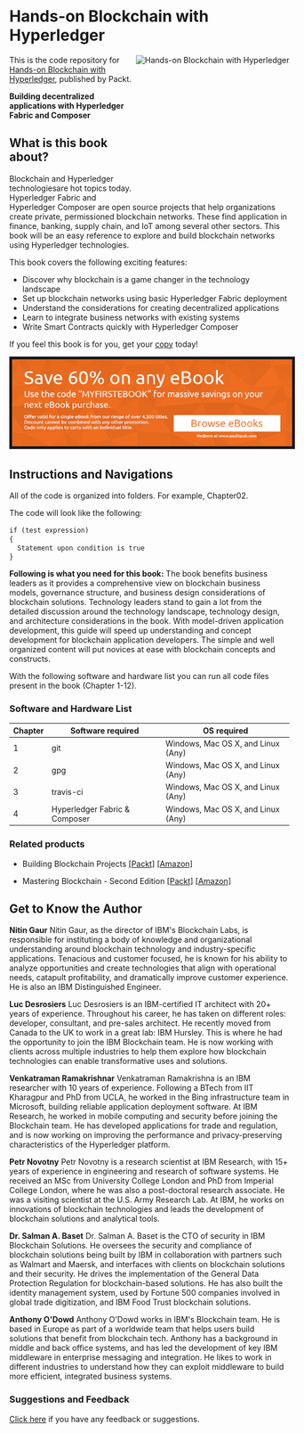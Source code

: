 # Hands-on Blockchain with Hyperledger

<a href="https://www.packtpub.com/big-data-and-business-intelligence/hands-blockchain-hyperledger?utm_source=github&utm_medium=repository&utm_campaign=9781788994521"><img src="https://d255esdrn735hr.cloudfront.net/sites/default/files/imagecache/ppv4_main_book_cover/B10152_Newcover.png" alt="Hands-on Blockchain with Hyperledger" height="256px" align="right"></a>

This is the code repository for [Hands-on Blockchain with Hyperledger](https://www.packtpub.com/big-data-and-business-intelligence/hands-blockchain-hyperledger?utm_source=github&utm_medium=repository&utm_campaign=9781788994521), published by Packt.

**Building decentralized applications with Hyperledger Fabric and Composer**

## What is this book about?
Blockchain and Hyperledger technologiesare hot topics today. Hyperledger Fabric and Hyperledger Composer are open source projects that help organizations create private, permissioned blockchain networks. These find application in finance, banking, supply chain, and IoT among several other sectors. This book will be an easy reference to explore and build blockchain networks using Hyperledger technologies.

This book covers the following exciting features: 
* Discover why blockchain is a game changer in the technology landscape
* Set up blockchain networks using basic Hyperledger Fabric deployment
* Understand the considerations for creating decentralized applications
* Learn to integrate business networks with existing systems
* Write Smart Contracts quickly with Hyperledger Composer

If you feel this book is for you, get your [copy](https://www.amazon.com/dp/1788994523) today!

<a href="https://www.packtpub.com/?utm_source=github&utm_medium=banner&utm_campaign=GitHubBanner"><img src="https://raw.githubusercontent.com/PacktPublishing/GitHub/master/GitHub.png" 
alt="https://www.packtpub.com/" border="5" /></a>


## Instructions and Navigations
All of the code is organized into folders. For example, Chapter02.

The code will look like the following:
```
if (test expression)
{
  Statement upon condition is true
}
```

**Following is what you need for this book:**
The book benefits business leaders as it provides a comprehensive view on blockchain business models, governance structure, and business design considerations of blockchain solutions. Technology leaders stand to gain a lot from the detailed discussion around the technology landscape, technology design, and architecture considerations in the book. With model-driven application development, this guide will speed up understanding and concept development for blockchain application developers. The simple and well organized content will put novices at ease with blockchain concepts and constructs.

With the following software and hardware list you can run all code files present in the book (Chapter 1-12).

### Software and Hardware List

| Chapter  | Software required                   | OS required                        |
| -------- | ------------------------------------| -----------------------------------|
| 1        | git                    | Windows, Mac OS X, and Linux (Any) |
| 2        | gpg          | Windows, Mac OS X, and Linux (Any) |
| 3        | travis-ci            | Windows, Mac OS X, and Linux (Any) |
| 4        | Hyperledger Fabric & Composer           | Windows, Mac OS X, and Linux (Any) |




### Related products <Paste books from the Other books you may enjoy section>
* Building Blockchain Projects [[Packt]](https://www.packtpub.com/big-data-and-business-intelligence/building-blockchain-projects?utm_source=github&utm_medium=repository&utm_campaign=9781787122147) [[Amazon]](https://www.amazon.com/dp/178712214X)

* Mastering Blockchain - Second Edition [[Packt]](https://www.packtpub.com/big-data-and-business-intelligence/mastering-blockchain-second-edition?utm_source=github&utm_medium=repository&utm_campaign=9781788839044) [[Amazon]](https://www.amazon.com/dp/1788839048)

## Get to Know the Author
**Nitin Gaur**
Nitin Gaur, as the director of IBM's Blockchain Labs, is responsible for instituting a body of knowledge and organizational understanding around blockchain technology and industry-specific applications. Tenacious and customer focused, he is known for his ability to analyze opportunities and create technologies that align with operational needs, catapult profitability, and dramatically improve customer experience. He is also an IBM Distinguished Engineer. 

**Luc Desrosiers**
Luc Desrosiers is an IBM-certified IT architect with 20+ years of experience. Throughout his career, he has taken on different roles: developer, consultant, and pre-sales architect. He recently moved from Canada to the UK to work in a great lab: IBM Hursley. This is where he had the opportunity to join the IBM Blockchain team. He is now working with clients across multiple industries to help them explore how blockchain technologies can enable transformative uses and solutions.


**Venkatraman Ramakrishnar**
Venkatraman Ramakrishna is an IBM researcher with 10 years of experience. Following a BTech from IIT Kharagpur and PhD from UCLA, he worked in the Bing infrastructure team in Microsoft, building reliable application deployment software. At IBM Research, he worked in mobile computing and security before joining the Blockchain team. He has developed applications for trade and regulation, and is now working on improving the performance and privacy-preserving characteristics of the Hyperledger platform.


**Petr Novotny**
Petr Novotny is a research scientist at IBM Research, with 15+ years of experience in engineering and research of software systems. He received an MSc from University College London and PhD from Imperial College London, where he was also a post-doctoral research associate. He was a visiting scientist at the U.S. Army Research Lab. At IBM, he works on innovations of blockchain technologies and leads the development of blockchain solutions and analytical tools.


**Dr. Salman A. Baset**
Dr. Salman A. Baset is the CTO of security in IBM Blockchain Solutions. He oversees the security and compliance of blockchain solutions being built by IBM in collaboration with partners such as Walmart and Maersk, and interfaces with clients on blockchain solutions and their security. He drives the implementation of the General Data Protection Regulation for blockchain-based solutions. He has also built the identity management system, used by Fortune 500 companies involved in global trade digitization, and IBM Food Trust blockchain solutions.


**Anthony O'Dowd**
Anthony O'Dowd works in IBM's Blockchain team. He is based in Europe as part of a worldwide team that helps users build solutions that benefit from blockchain tech. Anthony has a background in middle and back office systems, and has led the development of key IBM middleware in enterprise messaging and integration. He likes to work in different industries to understand how they can exploit middleware to build more efficient, integrated business systems.


### Suggestions and Feedback
[Click here](https://docs.google.com/forms/d/e/1FAIpQLSdy7dATC6QmEL81FIUuymZ0Wy9vH1jHkvpY57OiMeKGqib_Ow/viewform) if you have any feedback or suggestions.
